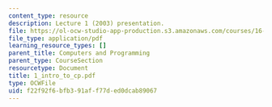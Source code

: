 ```yaml
---
content_type: resource
description: Lecture 1 (2003) presentation.
file: https://ol-ocw-studio-app-production.s3.amazonaws.com/courses/16-01-unified-engineering-i-ii-iii-iv-fall-2005-spring-2006/f22f92f6bfb391aff77ded0dcab89067_1_intro_to_cp.pdf
file_type: application/pdf
learning_resource_types: []
parent_title: Computers and Programming
parent_type: CourseSection
resourcetype: Document
title: 1_intro_to_cp.pdf
type: OCWFile
uid: f22f92f6-bfb3-91af-f77d-ed0dcab89067
---
```

